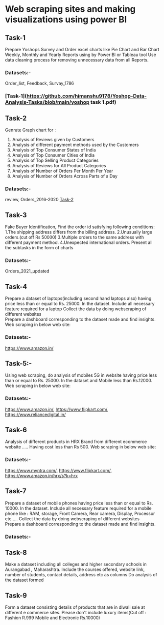# Web scraping sites and making visualizations using power BI
## Task-1
Prepare Yoshops Survey and Order excel charts like Pie Chart and Bar Chart Weekly, Monthly and Yearly Reports using by Power BI or Tableau tool
Use data cleaning process for removing unnecessary data from all Reports.
### Datasets:-
Order_list, Feedback, Survay_1786
### [Task-1](https://github.com/himanshu9178/Yoshop-Data-Analysis-Tasks/blob/main/yoshop task 1.pdf)
## Task-2
Genrate Graph chart for :
1. Analysis of Reviews given by Customers
2. Analysis of different payment methods used by the Customers
3. Analysis of Top Consumer States of India
4. Analysis of Top Consumer Cities of India
5. Analysis of Top Selling Product Categories
6. Analysis of Reviews for All Product Categories
7. Analysis of Number of Orders Per Month Per Year
8. Analysis of Number of Orders Across Parts of a Day
### Datasets:-
review, Orders_2016-2020
[Task-2]()
## Task-3
Fake Buyer Identification, Find the order id satisfying following conditions:
1.The shipping address differs from the billing address.
2.Unusually large orders.(cut off Rs 50000)
3.Multiple orders to the same address with different payment method.
4.Unexpected international orders.
Present all the subtasks in the form of charts
### Datasets:-
Orders_2021_updated
## Task-4
Prepare a dataset of laptops(including second hand laptops also) having price less than or equal to Rs. 25000. In the dataset. 
Include all necessary feature required for a laptop
Collect the data by doing webscraping of different websites  
Prepare a dashboard corresponding to the dataset made and find insights.
Web scraping in below web site:
### Datasets:-
https://www.amazon.in/
## Task-5:-
Using web scraping, do analysis of mobiles 5G in website having price less than or equal to Rs. 25000. In the dataset and Mobile  less than Rs.12000.
Web scraping in below web site:
### Datasets:-
https://www.amazon.in/, 
https://www.flipkart.com/, 
https://www.reliancedigital.in/
## Task-6
Analysis of different products in HRX Brand from different ecommerce website  ..... Having cost less than Rs 500.
Web scraping in below web site:
### Datasets:-
https://www.myntra.com/, 
https://www.flipkart.com/, 
https://www.amazon.in/hrx/s?k=hrx
## Task-7
Prepare a dataset of mobile phones having price less than or equal to Rs. 10000. In the dataset. 
Include all necessary feature required for a mobile phone like : 
RAM, storage, Front Camera, Rear camera, Display, Processor etc.....
Collect the data by doing webscraping of different websites  
Prepare a dashboard corresponding to the dataset made and find insights.
### Datasets:-

## Task-8
Make a dataset including all colleges and higher secondary schools in Aurangabad , Maharashtra. 
Include  the courses offered, website link, number of students, contact details, address etc as columns
Do analysis of the dataset formed

## Task-9
Form a dataset consisting details of products that are in diwali sale at different e commerce sites. 
Please don't include luxury items(Cut off : Fashion R.999
Mobile and Electronic Rs.10000)
